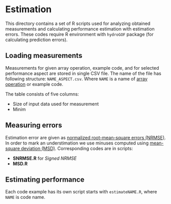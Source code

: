 # Estimation

This directory contains a set of R scripts used for analyzing obtained measurements and calculating performance estimation with estimation errors.
These codes require R environment with `hydroGOF` package (for calculating prediction errors).

## Loading measurements

Measurements for given array operation, example code, and for selected performance aspect are stored in single CSV file.
The name of the file has following structure: `NAME_ASPECT.csv`.
Where `NAME` is a name of [array operation](../measurement/analyzed-codes/README.md) or example code.

The table consists of five columns:

* Size of input data used for measurement
* Minim

## Measuring errors

Estimation error are given as [normalized root-mean-square errors (NRMSE)](https://www.wikiwand.com/en/Root-mean-square_deviation#/Normalized_root-mean-square_deviation).
In order to mark an understimation we use minuses computed using [mean-square deviation (MSD)](https://www.wikiwand.com/en/Mean_signed_deviation).
Corresponding codes are in scripts:

* **SNRMSE.R** for _Signed NRMSE_
* **MSD.R**

## Estimating performance

Each code example has its own script starts with `estimateNAME.R`, where `NAME` is code name.